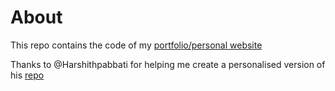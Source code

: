 # About
This repo contains the code of my [portfolio/personal website](https://sandeshghanta.github.io)

Thanks to @Harshithpabbati for helping me create a personalised version of his [repo](https://github.com/harshithpabbati/gatsby-theme-console)
